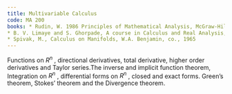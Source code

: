 ```yaml
---
title: Multivariable Calculus
code: MA 200
books: * Rudin, W. 1986 Principles of Mathematical Analysis, McGraw-Hill..
* B. V. Limaye and S. Ghorpade, A course in Calculus and Real Analysis, Springer..
* Spivak, M., Calculus on Manifolds, W.A. Benjamin, co., 1965
---
```



Functions on $R^n$ , directional derivatives, total derivative, higher order derivatives and Taylor series.The inverse and implicit function theorem,
Integration on $R^n$ , differential forms on  $R^n$ , closed and exact forms. Green’s theorem, Stokes’ theorem and the Divergence theorem.
